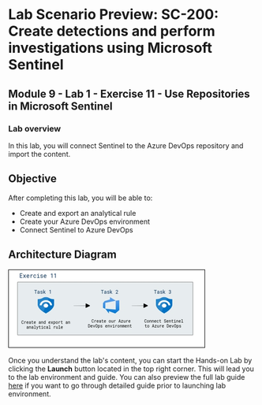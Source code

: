 # Lab Scenario Preview: SC-200: Create detections and perform investigations using Microsoft Sentinel

## Module 9 - Lab 1 - Exercise 11 - Use Repositories in Microsoft Sentinel

### Lab overview

In this lab, you will connect Sentinel to the Azure DevOps repository and import the content.

## Objective
  
After completing this lab, you will be able to:

- Create and export an analytical rule
- Create your Azure DevOps environment
- Connect Sentinel to Azure DevOps
  
## Architecture Diagram

   ![](media/sc200mod7ex11.png)

Once you understand the lab's content, you can start the Hands-on Lab by clicking the **Launch** button located in the top right corner. This will lead you to the lab environment and guide. You can also preview the full lab guide [here](https://experience.cloudlabs.ai/#/labguidepreview/49924c87-5f52-439d-9718-efde380d255b) if you want to go through detailed guide prior to launching lab environment.



